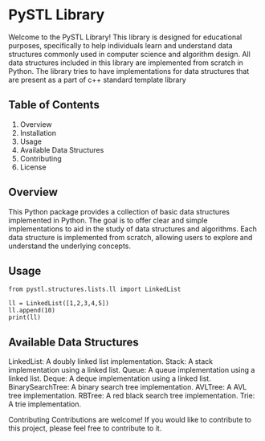 # PySTL Library
Welcome to the PySTL Library! This library is designed for educational purposes, specifically to help individuals learn and understand data structures commonly used in computer science and algorithm design. All data structures included in this library are implemented from scratch in Python. The library tries to have implementations for data structures that are present as a part of c++ standard template library

## Table of Contents
1. Overview
2. Installation
3. Usage
4. Available Data Structures
5. Contributing
6. License

## Overview
This Python package provides a collection of basic data structures implemented in Python. The goal is to offer clear and simple implementations to aid in the study of data structures and algorithms. Each data structure is implemented from scratch, allowing users to explore and understand the underlying concepts.

## Usage
```
from pystl.structures.lists.ll import LinkedList

ll = LinkedList([1,2,3,4,5])
ll.append(10)
print(ll)
```

## Available Data Structures
LinkedList: A doubly linked list implementation.
Stack: A stack implementation using a linked list.
Queue: A queue implementation using a linked list.
Deque: A deque implementation using a linked list.
BinarySearchTree: A binary search tree implementation.
AVLTree: A AVL tree implementation.
RBTree: A red black search tree implementation.
Trie: A trie implementation.

Contributing
Contributions are welcome! If you would like to contribute to this project, please feel free to contribute to it.

